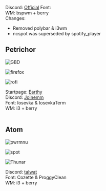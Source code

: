 Discord: [Official](https://github.com/rose-pine/discord)
Font: <br>
WM: bspwm + berry<br>
Changes:<br>
- Removed polybar & i3wm<br> 
- ncspot was superseded by spotify_player<br>

## Petrichor
![GBD](https://github.com/MujtabaAsim/dots/assets/62666332/6e65b87b-da01-4a41-8850-1e681356dc75)

![firefox](https://github.com/MujtabaAsim/Earthy/assets/62666332/566a7ce0-eaaf-4274-bf02-c8aa21483c9b)

![rofi](https://github.com/MujtabaAsim/dots/assets/62666332/fa36b0b4-44e4-41cd-bde1-9265b4851959)

Startpage: [Earthy](https://github.com/MujtabaAsim/Earthy) <br>
Discord: [Joinemm](https://github.com/joinemm/discord-css/tree/master) <br>
Font: Iosevka & IosevkaTerm<br>
WM: i3 + berry<br><br>

## Atom
![pwrmnu](https://github.com/MujtabaAsim/dots/assets/62666332/ab907df8-5461-49fb-8d7f-94bc07ec66e0)

![spot](https://github.com/MujtabaAsim/dots/assets/62666332/e0f8afc0-516f-4d89-a790-5e51ea33461d)

![Thunar](https://github.com/MujtabaAsim/dots/assets/62666332/088aca92-43d5-45d3-8680-4727f9fd6b32)

Discord: [talwat](https://github.com/talwat/everforest-BD) <br>
Font: Cozette & ProggyClean<br>
WM: i3 + berry<br><br>